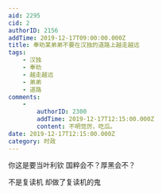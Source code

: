 ```yaml
---
aid: 2295
cid: 2
authorID: 2156
addTime: 2019-12-17T09:00:00.000Z
title: 奉劝某弟弟不要在汉独的道路上越走越远
tags:
    - 汉独
    - 奉劝
    - 越走越远
    - 弟弟
    - 道路
comments:
    -
        authorID: 2300
        addTime: 2019-12-17T12:15:00.000Z
        content: 不明觉厉，吃瓜。
date: 2019-12-17T12:15:00.000Z
category: 时政
---
```


你这是要当叶利钦 国粹会不？厚黑会不？

不是复读机 却做了复读机的鬼
